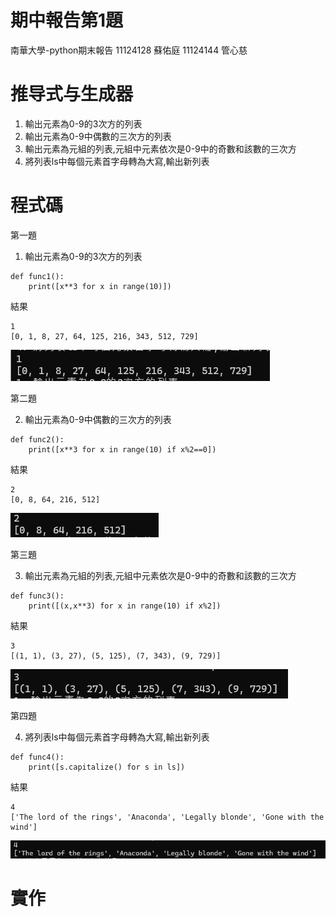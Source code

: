 # 期中報告第1題
南華大學-python期末報告
11124128 蘇佑庭 11124144 管心慈
# 推导式与生成器
1. 輸出元素為0-9的3次方的列表
2. 輸出元素為0-9中偶數的三次方的列表
3. 輸出元素為元組的列表,元組中元素依次是0-9中的奇數和該數的三次方
4. 將列表ls中每個元素首字母轉為大寫,輸出新列表
# 程式碼
第一題
1. 輸出元素為0-9的3次方的列表
```
def func1():
    print([x**3 for x in range(10)])
```
結果
```
1
[0, 1, 8, 27, 64, 125, 216, 343, 512, 729]
```
![image](https://github.com/w1ldc4t04/python1/blob/main/01.png)

第二題

2. 輸出元素為0-9中偶數的三次方的列表
```
def func2():
    print([x**3 for x in range(10) if x%2==0])
```
結果
```
2
[0, 8, 64, 216, 512]
```
![image](https://github.com/w1ldc4t04/python1/blob/main/02.png)

第三題

3. 輸出元素為元組的列表,元組中元素依次是0-9中的奇數和該數的三次方
```
def func3():
    print([(x,x**3) for x in range(10) if x%2])
```
結果
```
3
[(1, 1), (3, 27), (5, 125), (7, 343), (9, 729)]
```
![image](https://github.com/w1ldc4t04/python1/blob/main/03.png)

第四題

4. 將列表ls中每個元素首字母轉為大寫,輸出新列表
``` 
def func4():
    print([s.capitalize() for s in ls])
```
結果
```
4
['The lord of the rings', 'Anaconda', 'Legally blonde', 'Gone with the wind']
```
![image](https://github.com/w1ldc4t04/python1/blob/main/04.png)
# 實作
